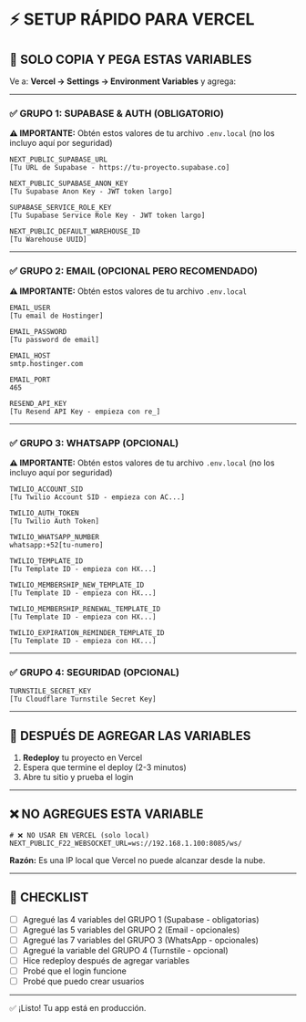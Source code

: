 # ⚡ SETUP RÁPIDO PARA VERCEL

## 🎯 SOLO COPIA Y PEGA ESTAS VARIABLES

Ve a: **Vercel → Settings → Environment Variables** y agrega:

---

### ✅ GRUPO 1: SUPABASE & AUTH (OBLIGATORIO)

**⚠️ IMPORTANTE:** Obtén estos valores de tu archivo `.env.local` (no los incluyo aquí por seguridad)

```
NEXT_PUBLIC_SUPABASE_URL
[Tu URL de Supabase - https://tu-proyecto.supabase.co]
```

```
NEXT_PUBLIC_SUPABASE_ANON_KEY
[Tu Supabase Anon Key - JWT token largo]
```

```
SUPABASE_SERVICE_ROLE_KEY
[Tu Supabase Service Role Key - JWT token largo]
```

```
NEXT_PUBLIC_DEFAULT_WAREHOUSE_ID
[Tu Warehouse UUID]
```

---

### ✅ GRUPO 2: EMAIL (OPCIONAL PERO RECOMENDADO)

**⚠️ IMPORTANTE:** Obtén estos valores de tu archivo `.env.local`

```
EMAIL_USER
[Tu email de Hostinger]
```

```
EMAIL_PASSWORD
[Tu password de email]
```

```
EMAIL_HOST
smtp.hostinger.com
```

```
EMAIL_PORT
465
```

```
RESEND_API_KEY
[Tu Resend API Key - empieza con re_]
```

---

### ✅ GRUPO 3: WHATSAPP (OPCIONAL)

**⚠️ IMPORTANTE:** Obtén estos valores de tu archivo `.env.local` (no los incluyo aquí por seguridad)

```
TWILIO_ACCOUNT_SID
[Tu Twilio Account SID - empieza con AC...]
```

```
TWILIO_AUTH_TOKEN
[Tu Twilio Auth Token]
```

```
TWILIO_WHATSAPP_NUMBER
whatsapp:+52[tu-numero]
```

```
TWILIO_TEMPLATE_ID
[Tu Template ID - empieza con HX...]
```

```
TWILIO_MEMBERSHIP_NEW_TEMPLATE_ID
[Tu Template ID - empieza con HX...]
```

```
TWILIO_MEMBERSHIP_RENEWAL_TEMPLATE_ID
[Tu Template ID - empieza con HX...]
```

```
TWILIO_EXPIRATION_REMINDER_TEMPLATE_ID
[Tu Template ID - empieza con HX...]
```

---

### ✅ GRUPO 4: SEGURIDAD (OPCIONAL)

```
TURNSTILE_SECRET_KEY
[Tu Cloudflare Turnstile Secret Key]
```

---

## 🚀 DESPUÉS DE AGREGAR LAS VARIABLES

1. **Redeploy** tu proyecto en Vercel
2. Espera que termine el deploy (2-3 minutos)
3. Abre tu sitio y prueba el login

---

## ❌ NO AGREGUES ESTA VARIABLE

```
# ❌ NO USAR EN VERCEL (solo local)
NEXT_PUBLIC_F22_WEBSOCKET_URL=ws://192.168.1.100:8085/ws/
```

**Razón:** Es una IP local que Vercel no puede alcanzar desde la nube.

---

## 📝 CHECKLIST

- [ ] Agregué las 4 variables del GRUPO 1 (Supabase - obligatorias)
- [ ] Agregué las 5 variables del GRUPO 2 (Email - opcionales)
- [ ] Agregué las 7 variables del GRUPO 3 (WhatsApp - opcionales)
- [ ] Agregué la variable del GRUPO 4 (Turnstile - opcional)
- [ ] Hice redeploy después de agregar variables
- [ ] Probé que el login funcione
- [ ] Probé que puedo crear usuarios

---

✅ ¡Listo! Tu app está en producción.
